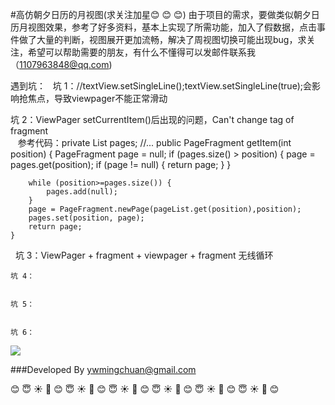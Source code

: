 #高仿朝夕日历的月视图(求关注加星:blush: :blush: :blush:)
由于项目的需求，要做类似朝夕日历月视图效果，参考了好多资料，基本上实现了所需功能，加入了假数据，点击事件做了大量的判断，视图展开更加流畅，解决了周视图切换可能出现bug，求关注，希望可以帮助需要的朋友，有什么不懂得可以发邮件联系我（1107963848@qq.com)

遇到坑：
   坑 1：//textView.setSingleLine();textView.setSingleLine(true);会影响抢焦点，导致viewpager不能正常滑动<br>

   坑 2：ViewPager setCurrentItem()后出现的问题，Can't change tag of fragment<br>
    参考代码：private List<PageFragment> pages;
    //...
    public PageFragment getItem(int position) {
        PageFragment page = null;
        if (pages.size() > position) {
            page = pages.get(position);
            if (page != null) {
                return page;
            }
        }

        while (position>=pages.size()) {
            pages.add(null);
        }
        page = PageFragment.newPage(pageList.get(position),position);
        pages.set(position, page);
        return page;
    }
    
    坑 3：ViewPager + fragment + viewpager + fragment 无线循环
    
    
    坑 4：
    
    
    坑 5：
    
    
    坑 6：


![](https://github.com/senlinxuefeng/RSQMonthCalendar/raw/master/picture/monthcalendar2.gif)<br>


###Developed By ywmingchuan@gmail.com


:blush:  :innocent:  :sunny:  :sunflower:  :blush:  :innocent:  :sunny:  :sunflower:  :blush:  :innocent:  :sunny:  :sunflower:  :blush:  :innocent:  :sunny:  :sunflower:  :blush:  :innocent:  :sunny:  :sunflower:  :blush:  :innocent:  :sunny:  :sunflower:  :blush: 
